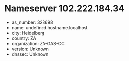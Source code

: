 # Nameserver 102.222.184.34

* as_number: 328698
* name: undefined.hostname.localhost.
* city: Heidelberg
* country: ZA
* organization: ZA-GAS-CC
* version: Unknown
* dnssec: Unknown
